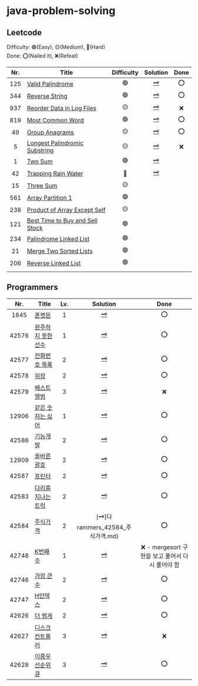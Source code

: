 # java-problem-solving


## Leetcode
Difficulty: 🟢(Easy), 🟡(Medium), 🔴(Hard)  
Done: ⭕️(Nailed it), ❌(Refeat)

|Nr.|Title|Difficulty|Solution|Done|
|:---:|---|:---:|:---:|:---:|
|125|[Valid Palindrome](https://leetcode.com/problems/valid-palindrome/)|🟢|[🗝](Leetcode_125_ValidPalindrome.md)|⭕️|
|344|[Reverse String](https://leetcode.com/problems/reverse-string/)|🟢|[🗝](Leetcode_344_ReverseString.md)|⭕️|
|937|[Reorder Data in Log Files](https://leetcode.com/problems/reorder-data-in-log-files/)|🟡|[🗝](Leetcode_937_ReorderDataInLogFiles.md)|❌|
|819|[Most Common Word](https://leetcode.com/problems/most-common-word/)|🟢|[🗝](Leetcode_819_MostCommonWord.md)|⭕️|
|49|[Group Anagrams](https://leetcode.com/problems/group-anagrams/)|🟡|[🗝](Leetcode_49_GroupAnagrams.md)|⭕️|
|5|[Longest Palindromic Substring](https://leetcode.com/problems/longest-palindromic-substring/)|🟡|[🗝](Leetcode_5_LongestPalindromicSubstring.md)|❌|
|1|[Two Sum](https://leetcode.com/problems/two-sum/)|🟢|[🗝](Leetcode_1_TwoSum.md)||
|42|[Trapping Rain Water](https://leetcode.com/problems/trapping-rain-water/)|🔴|[🗝](Leetcode_42_TrappingRainWater.md)||
|15|[Three Sum](https://leetcode.com/problems/3sum/)|🟡|||
|561|[Array Partition 1](https://leetcode.com/problems/array-partition/)|🟢|||
|238|[Product of Array Except Self](https://leetcode.com/problems/product-of-array-except-self/)|🟡|||
|121|[Best Time to Buy and Sell Stock](https://leetcode.com/problems/best-time-to-buy-and-sell-stock/)|🟢|||
|234|[Palindrome Linked List](https://leetcode.com/problems/palindrome-linked-list/)|🟢|||
|21|[Merge Two Sorted Lists](https://leetcode.com/problems/merge-two-sorted-lists/)|🟢|||
|206|[Reverse Linked List](https://leetcode.com/problems/reverse-linked-list/)|🟢|||
| |[]()||||

## Programmers

|  Nr.  | Title                                                                                    | Lv. |               Solution                |               Done                |
|:-----:|------------------------------------------------------------------------------------------|:---:|:-------------------------------------:|:---------------------------------:|
| 1845  | [폰켓몬](https://school.programmers.co.kr/learn/courses/30/lessons/1845)                    |  1  |     [🗝](Programmers_1845_폰켓몬.md)     |                ⭕️                 |
| 42576 | [완주하지 못한 선수](https://school.programmers.co.kr/learn/courses/30/lessons/42576)            |  1  | [🗝](Programmers_42576_완주하지_못한_선수.md) |                ⭕️                 |
| 42577 | [전화번호 목록](https://school.programmers.co.kr/learn/courses/30/lessons/42577?language=java) |  2  |  [🗝](Programmers_42577_전화번호_목록.md)   |                ⭕️                 |
| 42578 | [위장](https://school.programmers.co.kr/learn/courses/30/lessons/42578)                    |  2  |     [🗝](Programmers_42578_위장.md)     |                ⭕️                 |
| 42579 | [베스트앨범](https://school.programmers.co.kr/learn/courses/30/lessons/42579)                 |  3  |   [🗝](Programmers_42579_베스트앨범.md)    |                 ❌                 |
| 12906 | [같은 숫자는 싫어](https://school.programmers.co.kr/learn/courses/30/lessons/12906)             |  1  | [🗝](Programmers_12906_같은_숫자는_싫어.md)  |                 ⭕                 |
| 42586 | [기능개발](https://school.programmers.co.kr/learn/courses/30/lessons/42586)                  |  2  |    [🗝](Programmers_42586_기능개발.md)    |                 ⭕                 |
| 12909 | [올바른 괄호](https://school.programmers.co.kr/learn/courses/30/lessons/12909)                |  2  |   [🗝](Programmers_12909_올바른_괄호.md)   |                 ⭕                 |
| 42587 | [프린터](https://school.programmers.co.kr/learn/courses/30/lessons/42587)                   |  2  |    [🗝](Programmers_42587_프린터.md)     |                 ⭕                 |
| 42583 | [다리를 지나는 트럭](https://school.programmers.co.kr/learn/courses/30/lessons/42583)            |  2  | [🗝](Programmers_42583_다리를_지나는_트럭.md) |                 ⭕                 |
| 42584 | [주식가격](https://school.programmers.co.kr/learn/courses/30/lessons/42584)                  |  2  |      [🗝]다rammers_42584_주식가격.md)      |                 ⭕                 |
| 42748 | [K번째수](https://school.programmers.co.kr/learn/courses/30/lessons/42748)                  |  1  |    [🗝](Programmers_42748_K번째수.md)    | ❌ - mergesort 구현을 보고 풀어서 다시 풀어야 함 |
| 42746 | [가장 큰 수](https://school.programmers.co.kr/learn/courses/30/lessons/42746)                |  2  |   [🗝](Programmers_42746_가장_큰_수.md)   |                ⭕                  |
| 42747 | [H인덱스](https://school.programmers.co.kr/learn/courses/30/lessons/42747)                  |  2  |    [🗝](Programmers_42747_H인덱스.md)    |                  ⭕                |
| 42626 | [더 맵게](https://school.programmers.co.kr/learn/courses/30/lessons/42626)                  |  2  |    [🗝](Programmers_42626_더_맵게.md)    |                    ⭕              |
| 42627 | [디스크 컨트롤러](https://school.programmers.co.kr/learn/courses/30/lessons/42627)              |  3  |  [🗝](Programmers_42627_디스크_컨트롤러.md)  |                  ❌                 |
| 42628 | [이중우선순위큐](https://school.programmers.co.kr/learn/courses/30/lessons/42628)               |  3  |  [🗝](Programmers_42628_이중우선순위큐.md)   |                  ⭕                 |

